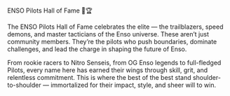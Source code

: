ENSO Pilots Hall of Fame 🚀🏆

The ENSO Pilots Hall of Fame celebrates the elite — the trailblazers, speed demons, and master tacticians of the Enso universe.
These aren’t just community members. They’re the pilots who push boundaries, dominate challenges, and lead the charge in shaping the future of Enso.

From rookie racers to Nitro Senseis, from OG Enso legends to full-fledged Pilots, every name here has earned their wings through skill, grit, and relentless commitment.
This is where the best of the best stand shoulder-to-shoulder — immortalized for their impact, style, and sheer will to win.
